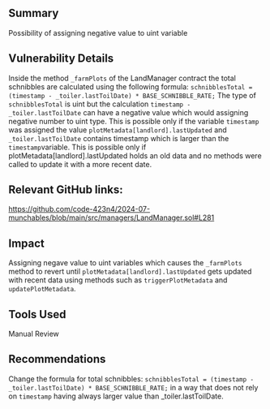 ## Summary
Possibility of assigning negative value to uint variable

## Vulnerability Details
Inside the method `_farmPlots` of the LandManager contract the total schnibbles are calculated using the following formula: `schnibblesTotal = (timestamp - _toiler.lastToilDate) * BASE_SCHNIBBLE_RATE;`
The type of `schnibblesTotal` is uint but the calculation `timestamp - _toiler.lastToilDate` can have a negative value which would assigning negative number to uint type. This is possible only if the variable `timestamp` was assigned the value `plotMetadata[landlord].lastUpdated` and `_toiler.lastToilDate` contains timestamp which is larger than the `timestamp`variable. This is possible only if plotMetadata[landlord].lastUpdated holds an old data and no methods were called to update it with a more recent date.

## Relevant GitHub links:
https://github.com/code-423n4/2024-07-munchables/blob/main/src/managers/LandManager.sol#L281

## Impact
Assigning negave value to uint variables which causes the `_farmPlots` method to revert until `plotMetadata[landlord].lastUpdated` gets updated with recent data using methods such as `triggerPlotMetadata` and `updatePlotMetadata`.

## Tools Used
Manual Review

## Recommendations
Change the formula for total schnibbles: `schnibblesTotal = (timestamp - _toiler.lastToilDate) * BASE_SCHNIBBLE_RATE;` in a way that does not rely on `timestamp` having always larger value than _toiler.lastToilDate.
